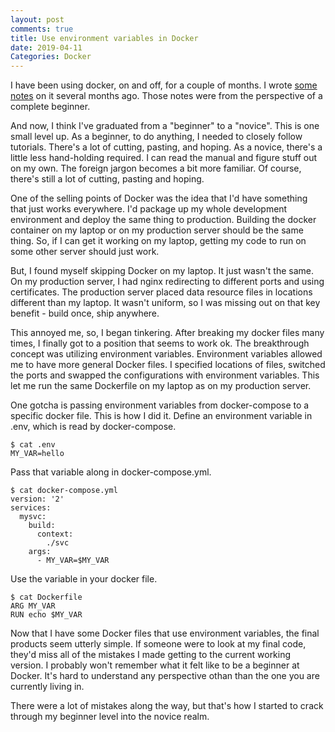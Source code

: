 ```yaml
---
layout: post
comments: true
title: Use environment variables in Docker
date: 2019-04-11
Categories: Docker
---
```


I have been using docker, on and off, for a couple of months. I wrote [some notes](https://www.programmerdays.com/writing/notes-on-docker) on it several months ago. Those notes were from the perspective of a complete beginner.

And now, I think I've graduated from a "beginner" to a "novice". This is one small level up. As a beginner, to do anything, I needed to closely follow tutorials. There's a lot of cutting, pasting, and hoping. As a novice, there's a little less hand-holding required. I can read the manual and figure stuff out on my own. The foreign jargon becomes a bit more familiar. Of course, there's still a lot of cutting, pasting and hoping.

One of the selling points of Docker was the idea that I'd have something that just works everywhere. I'd package up my whole development environment and deploy the same thing to production. Building the docker container on my laptop or on my production server should be the same thing. So, if I can get it working on my laptop, getting my code to run on some other server should just work.

But, I found myself skipping Docker on my laptop. It just wasn't the same. On my production server, I had nginx redirecting to different ports and using certificates. The production server placed data resource files in locations different than my laptop. It wasn't uniform, so I was missing out on that key benefit - build once, ship anywhere. 

This annoyed me, so, I began tinkering. After breaking my docker files many times, I finally got to a position that seems to work ok. The breakthrough concept was utilizing environment variables. Environment variables allowed me to have more general Docker files. I specified locations of files, switched the ports and swapped the configurations with environment variables. This let me run the same Dockerfile on my laptop as on my production server. 

One gotcha is passing environment variables from docker-compose to a specific docker file. This is how I did it. Define an environment variable in .env, which is read by docker-compose.

    $ cat .env
    MY_VAR=hello

Pass that variable along in docker-compose.yml.

    $ cat docker-compose.yml
    version: '2'
    services:
      mysvc:
        build:
          context:
            ./svc
        args:
          - MY_VAR=$MY_VAR

Use the variable in your docker file.

    $ cat Dockerfile
    ARG MY_VAR
    RUN echo $MY_VAR

Now that I have some Docker files that use environment variables, the final products seem utterly simple. If someone were to look at my final code, they'd miss all of the mistakes I made getting to the current working version. I probably won't remember what it felt like to be a beginner at Docker. It's hard to understand any perspective othan than the one you are currently living in.

There were a lot of mistakes along the way, but that's how I started to crack through my beginner level into the novice realm. 
